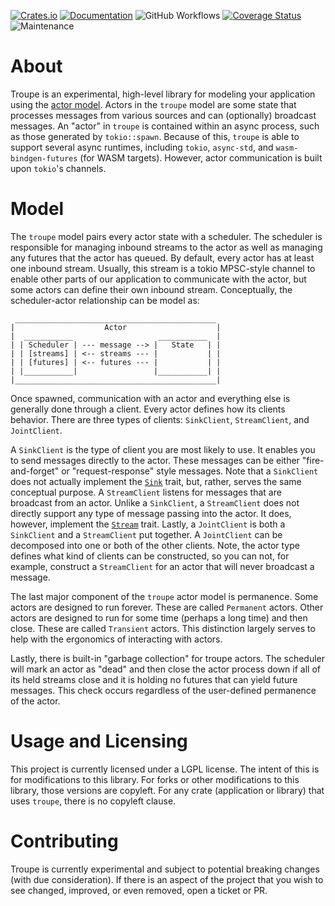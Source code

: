 [![Crates.io](https://img.shields.io/crates/v/troupe.svg)](https://crates.io/crates/troupe)
[![Documentation](https://docs.rs/troupe/badge.svg)](https://docs.rs/troupe/)
![GitHub Workflows](https://github.com/TylerBloom/troupe/actions/workflows/ci.yml/badge.svg)
[![Coverage Status](https://codecov.io/gh/TylerBloom/troupe/branch/main/graph/badge.svg)](https://codecov.io/gh/TylerBloom/troupe)
![Maintenance](https://img.shields.io/badge/Maintenance-Actively%20Developed-brightgreen.svg)

# About
Troupe is an experimental, high-level library for modeling your application using the [actor model](https://en.wikipedia.org/wiki/Actor_model). Actors in the `troupe` model are some state that processes messages from various sources and can (optionally) broadcast messages. An "actor" in `troupe` is contained within an async process, such as those generated by `tokio::spawn`. Because of this, `troupe` is able to support several async runtimes, including `tokio`, `async-std`, and `wasm-bindgen-futures` (for WASM targets). However, actor communication is built upon `tokio`'s channels.

# Model
The `troupe` model pairs every actor state with a scheduler. The scheduler is responsible for managing inbound streams to the actor as well as managing any futures that the actor has queued. By default, every actor has at least one inbound stream. Usually, this stream is a tokio MPSC-style channel to enable other parts of our application to communicate with the actor, but some actors can define their own inbound stream. Conceptually, the scheduler-actor relationship can be model as:
```
 _____________________________________________
|                    Actor                    |
|  ___________                   ___________  |
| | Scheduler | --- message --> |   State   | |
| | [streams] | <-- streams --- |           | |
| | [futures] | <-- futures --- |           | |
| |___________|                 |___________| |
|_____________________________________________|
```

Once spawned, communication with an actor and everything else is generally done through a client. Every actor defines how its clients behavior. There are three types of clients: `SinkClient`, `StreamClient`, and `JointClient`.

A `SinkClient` is the type of client you are most likely to use. It enables you to send messages directly to the actor. These messages can be either "fire-and-forget" or "request-response" style messages. Note that a `SinkClient` does not actually implement the [`Sink`](https://docs.rs/futures/latest/futures/sink/trait.Sink.html) trait, but, rather, serves the same conceptual purpose. A `StreamClient` listens for messages that are broadcast from an actor. Unlike a `SinkClient`, a `StreamClient` does not directly support any type of message passing into the actor. It does, however, implement the [`Stream`](https://docs.rs/futures/latest/futures/stream/trait.Stream.html) trait. Lastly, a `JointClient` is both a `SinkClient` and a `StreamClient` put together. A `JointClient` can be decomposed into one or both of the other clients. Note, the actor type defines what kind of clients can be constructed, so you can not, for example, construct a `StreamClient` for an actor that will never broadcast a message.

The last major component of the `troupe` actor model is permanence. Some actors are designed to run forever. These are called `Permanent` actors. Other actors are designed to run for some time (perhaps a long time) and then close. These are called `Transient` actors. This distinction largely serves to help with the ergonomics of interacting with actors.

Lastly, there is built-in "garbage collection" for troupe actors. The scheduler will mark an actor as "dead" and then close the actor process down if all of its held streams close and it is holding no futures that can yield future messages. This check occurs regardless of the user-defined permanence of the actor.

# Usage and Licensing
This project is currently licensed under a LGPL license. The intent of this is for modifications to this library. For forks or other modifications to this library, those versions are copyleft. For any crate (application or library) that uses `troupe`, there is no copyleft clause.

# Contributing
Troupe is currently experimental and subject to potential breaking changes (with due consideration). If there is an aspect of the project that you wish to see changed, improved, or even removed, open a ticket or PR.
